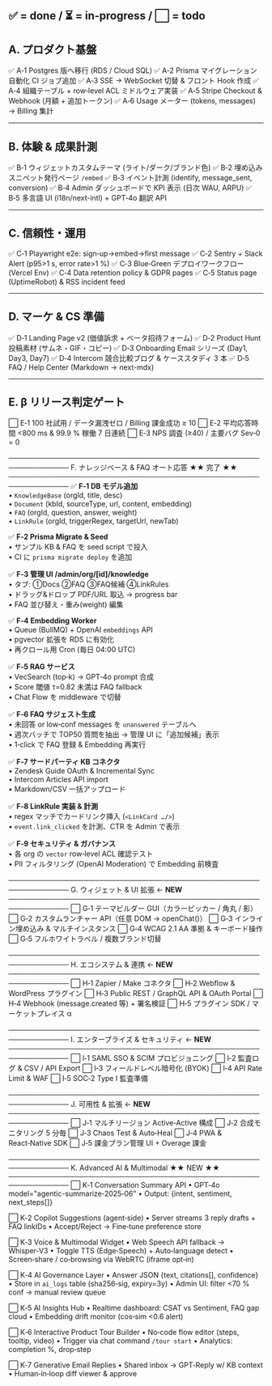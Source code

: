 ✅ = done / ⏳ = in‑progress / ⬜ = todo
---------------------------------------------------------
A. プロダクト基盤
---------------------------------------------------------
✅  A‑1  Postgres 版へ移行 (RDS / Cloud SQL)
✅  A‑2  Prisma マイグレーション自動化 CI ジョブ追加
✅  A‑3  SSE → WebSocket 切替 & フロント Hook 作成
✅  A‑4  組織テーブル + row‑level ACL ミドルウェア実装
✅  A‑5  Stripe Checkout & Webhook (月額 + 追加トークン)
✅  A‑6  Usage メーター (tokens, messages) → Billing 集計

---------------------------------------------------------
B. 体験 & 成果計測
---------------------------------------------------------
✅  B‑1  ウィジェットカスタムテーマ (ライト/ダーク/ブランド色)
✅  B‑2  埋め込みスニペット発行ページ `/embed`
✅  B‑3  イベント計測 (identify, message_sent, conversion)
✅  B‑4  Admin ダッシュボードで KPI 表示 (日次 WAU, ARPU)
✅  B‑5  多言語 UI (i18n/next-intl) + GPT‑4o 翻訳 API

---------------------------------------------------------
C. 信頼性・運用
---------------------------------------------------------
✅  C‑1  Playwright e2e: sign‑up→embed→first message
✅  C‑2  Sentry + Slack Alert (p95>1 s, error rate>1 %)
✅  C‑3  Blue‑Green デプロイワークフロー (Vercel Env)
✅  C‑4  Data retention policy & GDPR pages
✅  C‑5  Status page (UptimeRobot) & RSS incident feed

---------------------------------------------------------
D. マーケ & CS 準備
---------------------------------------------------------
✅  D‑1  Landing Page v2 (価値訴求 + ベータ招待フォーム)
✅  D‑2  Product Hunt 投稿素材 (サムネ・GIF・コピー)
✅  D‑3  Onboarding Email シリーズ (Day1, Day3, Day7)
✅  D‑4  Intercom 競合比較ブログ & ケーススタディ 3 本
✅  D‑5  FAQ / Help Center (Markdown → next-mdx)

---------------------------------------------------------
E. β リリース判定ゲート
---------------------------------------------------------
⬜  E‑1  100 社試用 / データ漏洩ゼロ / Billing 課金成功 ≥ 10
⬜  E‑2  平均応答時間 <800 ms & 99.9 % 稼働 7 日連続
⬜  E‑3  NPS 調査 (≥40) / 主要バグ Sev‑0 = 0


──────────────────────────────────────────────────────────────
F. ナレッジベース & FAQ オート応答      ★★ 完了 ★★
──────────────────────────────────────────────────────────────
✅  **F‑1  DB モデル追加**  
        • `KnowledgeBase` (orgId, title, desc)  
        • `Document` (kbId, sourceType, url, content, embedding)  
        • `FAQ` (orgId, question, answer, weight)  
        • `LinkRule` (orgId, triggerRegex, targetUrl, newTab)

✅  **F‑2  Prisma Migrate & Seed**  
        • サンプル KB & FAQ を seed script で投入  
        • CI に `prisma migrate deploy` を追加

✅  **F‑3  管理 UI /admin/org/[id]/knowledge**  
        • タブ: ①Docs ②FAQ ③FAQ候補 ④LinkRules  
        • ドラッグ&ドロップ PDF/URL 取込 → progress bar  
        • FAQ 並び替え・重み(weight) 編集

✅  **F‑4  Embedding Worker**  
        • Queue (BullMQ) + OpenAI `embeddings` API  
        • pgvector 拡張を RDS に有効化  
        • 再クロール用 Cron (毎日 04:00 UTC)

✅  **F‑5  RAG サービス**  
        • VecSearch (top‑k) → GPT‑4o prompt 合成  
        • Score 閾値 τ=0.82 未満は FAQ fallback  
        • Chat Flow を middleware で切替

✅  **F‑6  FAQ サジェスト生成**  
        • 未回答 or low‑conf messages を `unanswered` テーブルへ  
        • 週次バッチで TOP50 質問を抽出 → 管理 UI に「追加候補」表示  
        • 1‑click で FAQ 登録 & Embedding 再実行

✅  **F‑7  サードパーティ KB コネクタ**  
        • Zendesk Guide OAuth & Incremental Sync  
        • Intercom Articles API import  
        • Markdown/CSV 一括アップロード

✅  **F‑8  LinkRule 実装 & 計測**  
        • regex マッチでカードリンク挿入 (`<LinkCard …/>`)  
        • `event.link_clicked` を計測、CTR を Admin で表示

✅  **F‑9  セキュリティ & ガバナンス**  
        • 各 org の `vector` row‑level ACL 確認テスト  
        • PII フィルタリング (OpenAI Moderation) で Embedding 前検査


──────────────────────────────────────────────────────────────
G. ウィジェット & UI 拡張       ← **NEW**
──────────────────────────────────────────────────────────────
⬜  G‑1  テーマビルダー GUI（カラーピッカー / 角丸 / 影）
⬜  G‑2  カスタムランチャー API（任意 DOM → openChat()）
⬜  G‑3  インライン埋め込み & マルチインスタンス
⬜  G‑4  WCAG 2.1 AA 準拠 & キーボード操作
⬜  G‑5  フルホワイトラベル / 複数ブランド切替

──────────────────────────────────────────────────────────────
H. エコシステム & 連携           ← **NEW**
──────────────────────────────────────────────────────────────
⬜  H‑1  Zapier / Make コネクタ
⬜  H‑2  Webflow & WordPress プラグイン
⬜  H‑3  Public REST / GraphQL API & OAuth Portal
⬜  H‑4  Webhook (message.created 等) + 署名検証
⬜  H‑5  プラグイン SDK / マーケットプレイス α

──────────────────────────────────────────────────────────────
I. エンタープライズ & セキュリティ ← **NEW**
──────────────────────────────────────────────────────────────
⬜  I‑1  SAML SSO & SCIM プロビジョニング
⬜  I‑2  監査ログ & CSV / API Export
⬜  I‑3  フィールドレベル暗号化 (BYOK)
⬜  I‑4  API Rate Limit & WAF
⬜  I‑5  SOC‑2 Type I 監査準備

──────────────────────────────────────────────────────────────
J. 可用性 & 拡張                 ← **NEW**
──────────────────────────────────────────────────────────────
⬜  J‑1  マルチリージョン Active‑Active 構成
⬜  J‑2  合成モニタリング 5 分毎
⬜  J‑3  Chaos Test & Auto‑Heal
⬜  J‑4  PWA & React‑Native SDK
⬜  J‑5  課金プラン管理 UI + Overage 課金


──────────────────────────────────────────────────────────────
K. Advanced AI & Multimodal  ★★ NEW ★★
──────────────────────────────────────────────────────────────
⬜  K‑1  Conversation Summary API
        • GPT‑4o   model="agentic-summarize‑2025‑06"
        • Output: {intent, sentiment, next_steps[]}

⬜  K‑2  Copilot Suggestions (agent‑side)
        • Server streams 3 reply drafts + FAQ linkIDs
        • Accept/Reject → Fine‑tune preference store

⬜  K‑3  Voice & Multimodal Widget
        • Web Speech API fallback → Whisper‑V3
        • Toggle TTS (Edge‑Speech) + Auto‑language detect
        • Screen‑share / co‑browsing via WebRTC (iframe opt‑in)

⬜  K‑4  AI Governance Layer
        • Answer JSON {text, citations[], confidence}
        • Store in `ai_logs` table (sha256‑sig, expiry=3y)
        • Admin UI: filter <70 % conf → manual review queue

⬜  K‑5  AI Insights Hub
        • Realtime dashboard: CSAT vs Sentiment, FAQ gap cloud
        • Embedding drift monitor (cos‑sim <0.6 alert)

⬜  K‑6  Interactive Product Tour Builder
        • No‑code flow editor (steps, tooltip, video)
        • Trigger via chat command `/tour start`
        • Analytics: completion %, drop‑step

⬜  K‑7  Generative Email Replies
        • Shared inbox → GPT‑Reply w/ KB context
        • Human‑in‑loop diff viewer & approve


